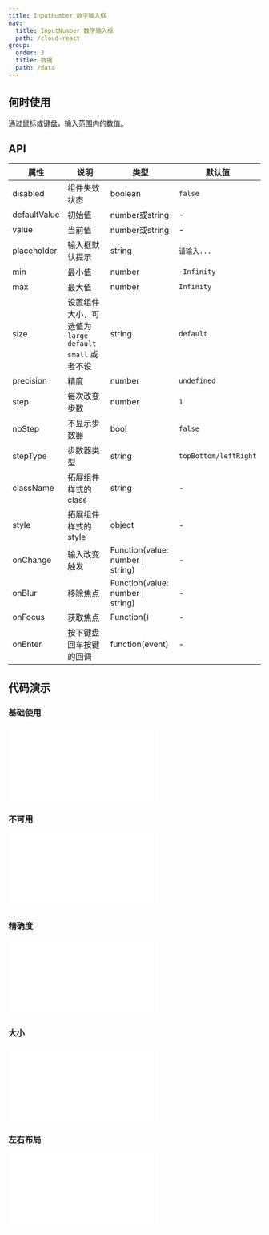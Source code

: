 ```yaml
---
title: InputNumber 数字输入框
nav:
  title: InputNumber 数字输入框
  path: /cloud-react
group:
  order: 3
  title: 数据
  path: /data
---
```


## 何时使用

通过鼠标或键盘，输入范围内的数值。

## API

| 属性         | 说明                                                      | 类型                                  | 默认值      |
| ------------ | --------------------------------------------------------- | ------------------------------------- | ----------- |
| disabled     | 组件失效状态                                              | boolean                               | `false`     |
| defaultValue | 初始值                                                    | number或string                      | -           |
| value        | 当前值                                                    | number或string                      | -           |
| placeholder  | 输入框默认提示                                            | string                                | `请输入...` |
| min          | 最小值                                                    | number                                | `-Infinity` |
| max          | 最大值                                                    | number                                | `Infinity`  |
| size         | 设置组件大小，可选值为 `large` `default` `small` 或者不设 | string                                | `default`   |
| precision    | 精度                                                      | number                                | `undefined` |
| step         | 每次改变步数                                              | number                                | `1`         |
| noStep       | 不显示步数器                                              | bool                                  | `false`     |
| stepType    |  步数器类型                                               |  string                             | `topBottom/leftRight`   
| className    | 拓展组件样式的 class                                      | string                                | -           |
| style        | 拓展组件样式的 style                                      | object                                | -           |
| onChange     | 输入改变触发                                              | Function(value: number &#124; string) | -           |
| onBlur       | 移除焦点                                                  | Function(value: number &#124; string) | -           |
| onFocus      | 获取焦点                                                  | Function()                            | -           |
| onEnter      | 按下键盘回车按键的回调                                      | function(event)                          | -         |

 ## 代码演示 

### 基础使用
<embed src="@components/input-number/demos/basic-input-number.md" /> 

### 不可用
<embed src="@components/input-number/demos/disabled.md" /> 

### 精确度
<embed src="@components/input-number/demos/precision.md" /> 

### 大小
<embed src="@components/input-number/demos/size.md" /> 

### 左右布局
<embed src="@components/input-number/demos/step-type.md" />
